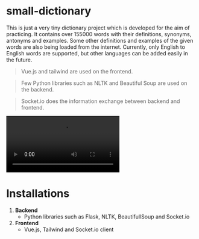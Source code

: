 # small-dictionary
This is just a very tiny dictionary project which is developed for the aim of practicing. It contains over 155000 words with their definitions, synonyms, antonyms and examples. Some other definitions and examples of the given words are also being loaded from the internet. Currently, only English to English words are supported, but other languages can be added easily in the future.

> Vue.js and tailwind are used on the frontend.

> Few Python libraries such as NLTK and Beautiful Soup are used on the backend. 

> Socket.io does the information exchange between backend and frontend. 


![Here is a demo video of the application](https://user-images.githubusercontent.com/115637390/222981679-6249c6e7-2052-4361-b722-2d55ffbc8239.mp4)


# Installations
1. **Backend**
    - Python libraries such as Flask, NLTK, BeautifullSoup and Socket.io
2. **Frontend**
    - Vue.js, Tailwind and Socket.io client
